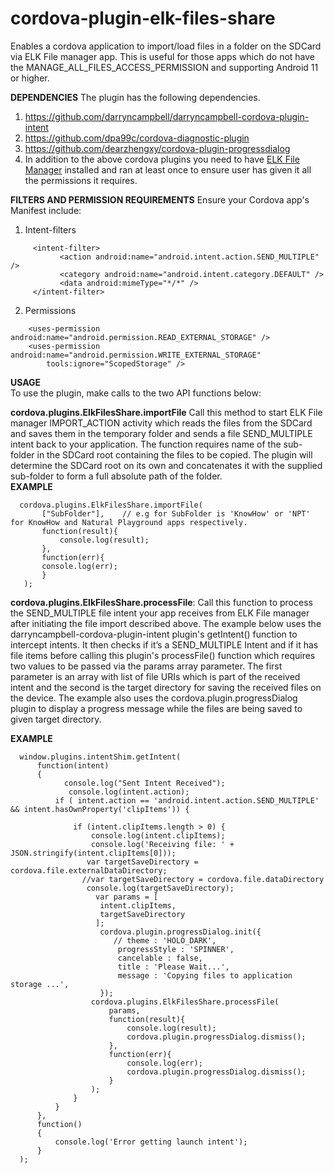 # cordova-plugin-elk-files-share

Enables a cordova application to import/load files in a folder on the  SDCard via ELK File manager app. This is useful for those apps which do not have the MANAGE_ALL_FILES_ACCESS_PERMISSION and supporting Android 11 or higher.

<b> DEPENDENCIES</b>
The plugin has the following dependencies.
1. https://github.com/darryncampbell/darryncampbell-cordova-plugin-intent
2. https://github.com/dpa99c/cordova-diagnostic-plugin
3. https://github.com/dearzhengxy/cordova-plugin-progressdialog
4. In addition to the above cordova plugins you need to have <a href="https://play.google.com/store/apps/details?id=org.rff.digitres.elkfilemanager"> ELK File Manager</a> installed and ran at least once to ensure user has given it all the permissions it requires.

<b> FILTERS AND PERMISSION REQUIREMENTS</b>
Ensure your Cordova app's Manifest include:
1. Intent-filters
```
     <intent-filter>
           <action android:name="android.intent.action.SEND_MULTIPLE" />
           <category android:name="android.intent.category.DEFAULT" />
           <data android:mimeType="*/*" />
     </intent-filter>
```
2.  Permissions
```
    <uses-permission android:name="android.permission.READ_EXTERNAL_STORAGE" />
    <uses-permission android:name="android.permission.WRITE_EXTERNAL_STORAGE"
        tools:ignore="ScopedStorage" />
```

<b> USAGE</b></br>
To use the plugin, make calls to the two API functions below:

<b> cordova.plugins.ElkFilesShare.importFile</b> Call this method to start ELK File manager IMPORT_ACTION activity which reads the files from the SDCard and saves them in the temporary folder and sends a file SEND_MULTIPLE intent back to your application. The function requires name of the sub-folder in the SDCard root containing the files to be copied. The plugin will determine the SDCard root on its own and concatenates it with the supplied sub-folder to form a full absolute path of the folder.  
<b>EXAMPLE</b>
```
  cordova.plugins.ElkFilesShare.importFile(
       ["SubFolder"],    // e.g for SubFolder is 'KnowHow' or 'NPT' for KnowHow and Natural Playground apps respectively.
       function(result){
           console.log(result);
       },
       function(err){
       console.log(err);
       }
   );
```

<b> cordova.plugins.ElkFilesShare.processFile</b>: Call this function to process the SEND_MULTIPLE file intent your app receives from ELK File manager after initiating the file import described above. The example below uses the darryncampbell-cordova-plugin-intent plugin's getIntent() function to intercept intents. It then checks if it’s a SEND_MULTIPLE Intent and if it has file items before calling this plugin's processFile() function which requires two values to be passed via the params array parameter. The first parameter is an array with list of file URIs which is part of the received intent and the second is the target directory for saving the received files on the device. The example also uses the cordova.plugin.progressDialog plugin to display a progress message while the files are being saved to given target directory.

<b>EXAMPLE</b>
```
  window.plugins.intentShim.getIntent(
      function(intent)
      {
            console.log("Sent Intent Received");
             console.log(intent.action);
          if ( intent.action == 'android.intent.action.SEND_MULTIPLE' && intent.hasOwnProperty('clipItems')) {

              if (intent.clipItems.length > 0) {
                  console.log(intent.clipItems);
                  console.log('Receiving file: ' +  JSON.stringify(intent.clipItems[0]));
                 var targetSaveDirectory =  cordova.file.externalDataDirectory;
                //var targetSaveDirectory = cordova.file.dataDirectory
                 console.log(targetSaveDirectory);
                   var params = [
                    intent.clipItems,
                    targetSaveDirectory
                   ];
                    cordova.plugin.progressDialog.init({
                       // theme : 'HOLO_DARK',
                        progressStyle : 'SPINNER',
                        cancelable : false,
                        title : 'Please Wait...',
                        message : 'Copying files to application storage ...',
                    });
                  cordova.plugins.ElkFilesShare.processFile(
                      params,
                      function(result){
                          console.log(result);
                          cordova.plugin.progressDialog.dismiss();
                      },
                      function(err){
                          console.log(err);
                          cordova.plugin.progressDialog.dismiss();
                      }
                  );
              }
          }
      },
      function()
      {
          console.log('Error getting launch intent');
      }
  );
```

